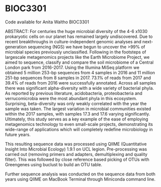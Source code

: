# BIOC3301
Code available for Anita Waltho BIOC3301 

ABSTRACT:
For centuries the huge microbial diversity of the 4-6 x1030 prokaryotic cells on our planet has remained largely undiscovered. Due to recent breakthroughs in culture-independent genomic analyses and next-generation sequencing (NGS) we have begun to uncover the >99% of microbial species previously unclassified. Following in the footsteps of largescale metagenomics projects like the Earth Microbiome Project, we aimed to sequence, classify and compare the soil microbiome of a Central London park from 2016-2017. Using the Illumina MiSeq platform we obtained 5 million 253-bp sequences from 4 samples in 2016 and 11 million 251-bp sequences from 8 samples in 2017. 73.1% of reads from 2017 and 39.4% of reads from 2016 were successfully annotated. Across all samples there was significant alpha-diversity with a wide variety of bacterial phyla. As reported by previous literature, acidobacteria, proteobacteria and verrucomicrobia were the most abundant phyla in this ecosystem. Surprising, beta-diversity was only weakly correlated with the year the sample was taken. The largest variation in microbial communities existed within the 2017 samples, with samples 17.3 and 17.6 varying significantly. Ultimately, this study serves as a key example of the ease of employing metagenomics technology to even small-scale projects, demonstrating its wide-range of applications which will completely redefine microbiology in future years.


This resulting sequence data was processed using QIIME (Quantitative Insight Into Microbial Ecology) 1.9.1 on UCL legion. 
Pre-processing was carried out (removing primers and adapters, demultiplexing and quality filter).
This was followed by close reference based picking of OTUs with Greengenes using buclust to build an OTU table. 

Further sequence analysis was conducted on the sequence data from both years using QIIME on MacBook Terminal through Miniconda command line. 
